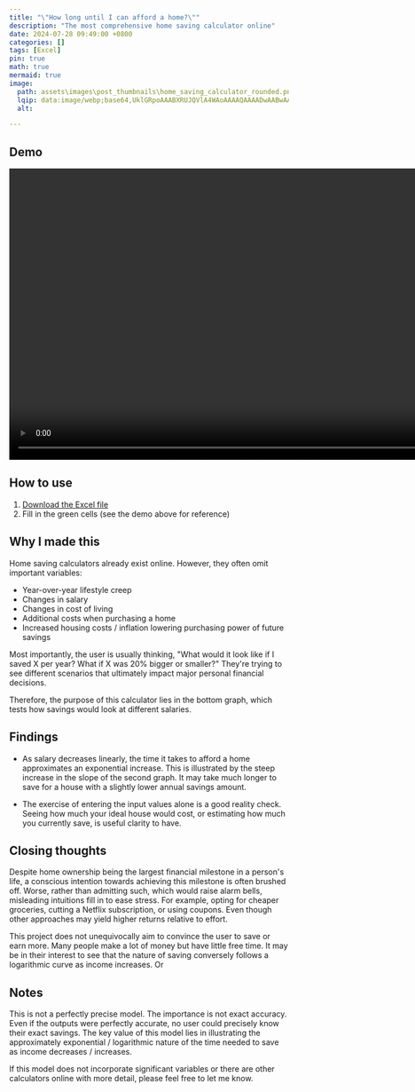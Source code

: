 ```yaml
---
title: "\"How long until I can afford a home?\""
description: "The most comprehensive home saving calculator online"
date: 2024-07-28 09:49:00 +0800
categories: []
tags: [Excel]
pin: true
math: true
mermaid: true
image:
  path: assets\images\post_thumbnails\home_saving_calculator_rounded.png
  lqip: data:image/webp;base64,UklGRpoAAABXRUJQVlA4WAoAAAAQAAAADwAABwAAQUxQSDIAAAARL0AmbZurmr57yyIiqE8oiG0bejIYEQTgqiDA9vqnsUSI6H+oAERp2HZ65qP/VIAWAFZQOCBCAAAA8AEAnQEqEAAIAAVAfCWkAALp8sF8rgRgAP7o9FDvMCkMde9PK7euH5M1m6VWoDXf2FkP3BqV0ZYbO6NA/VFIAAAA
  alt: 

---
```


## Demo

<video width="900" height="525" controls>
  <source src="/assets/videos/house_buying_calc_clip.mp4" type="video/mp4">
  Your browser does not support the video tag.
</video>

## How to use
1. [Download the Excel file](/assets/excel/home_saving_calculator.xlsx)
2. Fill in the green cells (see the demo above for reference)

## Why I made this
Home saving calculators already exist online. However, they often omit important variables:

- Year-over-year lifestyle creep
- Changes in salary
- Changes in cost of living
- Additional costs when purchasing a home
- Increased housing costs / inflation lowering purchasing power of future savings

Most importantly, the user is usually thinking, "What would it look like if I saved X per year? What if X was 20% bigger or smaller?" They're trying to see different scenarios that ultimately impact major personal financial decisions.

Therefore, the purpose of this calculator lies in the bottom graph, which tests how savings would look at different salaries.

## Findings

- As salary decreases linearly, the time it takes to afford a home approximates an exponential increase. This is illustrated by the steep increase in the slope of the second graph. It may take much longer to save for a house with a slightly lower annual savings amount.

- The exercise of entering the input values alone is a good reality check. Seeing how much your ideal house would cost, or estimating how much you currently save, is useful clarity to have.

## Closing thoughts

Despite home ownership being the largest financial milestone in a person's life, a conscious intention towards achieving this milestone is often brushed off. Worse, rather than admitting such, which would raise alarm bells, misleading intuitions fill in to ease stress. For example, opting for cheaper groceries, cutting a Netflix subscription, or using coupons. Even though other approaches may yield higher returns relative to effort.

This project does not unequivocally aim to convince the user to save or earn more. Many people make a lot of money but have little free time. It may be in their interest to see that the nature of saving conversely follows a logarithmic curve as income increases. Or

## Notes
This is not a perfectly precise model. The importance is not exact accuracy. Even if the outputs were perfectly accurate, no user could precisely know their exact savings. The key value of this model lies in illustrating the approximately exponential / logarithmic nature of the time needed to save as income decreases / increases.

If this model does not incorporate significant variables or there are other calculators online with more detail, please feel free to let me know.